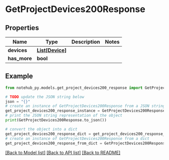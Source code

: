 # GetProjectDevices200Response

## Properties

| Name         | Type                          | Description | Notes |
| ------------ | ----------------------------- | ----------- | ----- |
| **devices**  | [**List[Device]**](Device.md) |             |
| **has_more** | **bool**                      |             |

## Example

```python
from notehub_py.models.get_project_devices200_response import GetProjectDevices200Response

# TODO update the JSON string below
json = "{}"
# create an instance of GetProjectDevices200Response from a JSON string
get_project_devices200_response_instance = GetProjectDevices200Response.from_json(json)
# print the JSON string representation of the object
print(GetProjectDevices200Response.to_json())

# convert the object into a dict
get_project_devices200_response_dict = get_project_devices200_response_instance.to_dict()
# create an instance of GetProjectDevices200Response from a dict
get_project_devices200_response_from_dict = GetProjectDevices200Response.from_dict(get_project_devices200_response_dict)
```

[[Back to Model list]](../README.md#documentation-for-models) [[Back to API list]](../README.md#documentation-for-api-endpoints) [[Back to README]](../README.md)
